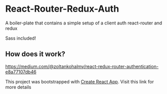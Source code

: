 # React-Router-Redux-Auth

A boiler-plate that contains a simple setup of a client auth react-router and redux

Sass included!

## How does it work?
https://medium.com/@zoltankohalmy/react-redux-router-authentication-e8a77107db46


This project was bootstrapped with [Create React App](https://github.com/facebook/create-react-app). Visit this link for more details